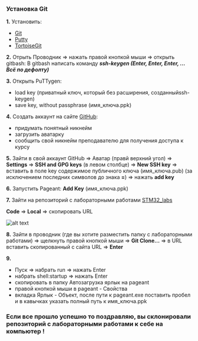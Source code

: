 ### Установка Git
**1.** Установить:
 - [Git](https://git-scm.com) 
 - [Putty](https://putty.org.ru) 
 - [TortoiseGit](https://tortoisegit.org) 
 
**2.** Отрыть Проводник ⇒ нажать правой кнопкой мыши ⇒ открыть gitbash: 
    В gitbash написать команду ***ssh-keygen (Enter, Enter, Enter, ... Всё по дефолту)***
 
**3.** Открыть PuTTygen:
- load key (приватный ключ, который без расширения, созданныйssh-keygen) 
- save key, without passphrase (имя_ключа.ppk) 

**4.** Создать аккаунт на сайте [GitHub](https://github.com/):
- придумать понятный никнейм
- загрузить аватарку
- сообщить свой никнейм преподавателю для получения доступа к курсу 

 
**5.** Зайти в свой аккаунт GitHub ⇒
Аватар (правй верхний угол) ⇒ **Settings** ⇒ **SSH and GPG keys** (в левом столбце) ⇒ **New SSH key** ⇒ вставить в поле key содержимое публичного ключа (имя_ключа.pub) 
(за исключением последних символов до знака **=**) ⇒ нажать **add key** 

**6.** Запустить Pageant: 
**Add Key** (имя_ключа.ppk) 
 
**7.** Зайти на репозиторий с лабораторными работами [STM32_labs](https://github.com/Rocket-B/STM32_labs)

**Code** ⇒ **Local** ⇒ скопировать URL 

![alt text](image-2.png)
 
**8.** Зайти в проводник (где вы хотите разместить папку с лабораторными работами)
⇒ щелкнуть правой кнопкой мыши ⇒ **Git Clone...**
⇒ в URL вставить скопированный с сайта URL ⇒ **Enter** 
 
**9.** 
- Пуск ⇒ набрать run ⇒ нажать Enter 
- набрать shell:startup ⇒ нажать Enter 
- скопировать в папку Автозагрузка ярлык на pageant 
- правой кнопкой мыши в pageant - Свойства 
- вкладка Ярлык - Объект, после пути к pageant.exe поставить пробел и в кавычках указать полный путь к имя_ключа.ppk

### Если все прошло успешно то поздравляю, вы склонировали репозиторий с лабораторными работами к себе на компьютер !